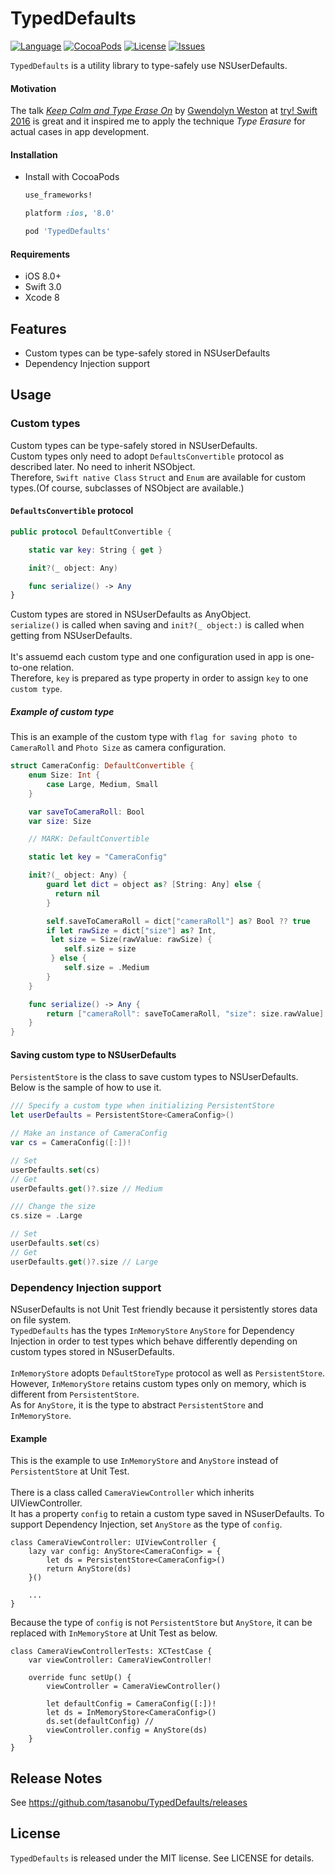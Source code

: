 TypedDefaults
===

[![Language](http://img.shields.io/badge/language-swift-brightgreen.svg?style=flat
)](https://developer.apple.com/swift)
[![CocoaPods](https://img.shields.io/cocoapods/v/TypedDefaults.svg)]()
[![License](http://img.shields.io/badge/license-MIT-lightgrey.svg?style=flat
)](http://mit-license.org)
[![Issues](https://img.shields.io/github/issues/tasanobu/TypedDefaults.svg?style=flat
)](https://github.com/tasanobu/TypedDefaults/issues?state=open)

`TypedDefaults` is a utility library to type-safely use NSUserDefaults.

#### Motivation
The talk *[Keep Calm and Type Erase On](https://realm.io/news/tryswift-gwendolyn-weston-type-erasure/)* by [Gwendolyn Weston](https://github.com/gwengrid) at [try! Swift 2016](http://www.tryswiftconf.com) is great and it inspired me to apply the technique *Type Erasure* for actual cases in app development.

#### Installation
- Install with CocoaPods

  ```ruby
  use_frameworks!

  platform :ios, '8.0'

  pod 'TypedDefaults'
  ```

#### Requirements
- iOS 8.0+
- Swift 3.0
- Xcode 8

## Features
- Custom types can be type-safely stored in NSUserDefaults
- Dependency Injection support

## Usage

### Custom types
Custom types can be type-safely stored in NSUserDefaults.<br/>
Custom types only need to adopt `DefaultsConvertible` protocol as described later. No need to inherit NSObject.<br/>
Therefore, `Swift native Class` `Struct` and `Enum` are available for custom types.(Of course, subclasses of NSObject are available.)  

#### `DefaultsConvertible` protocol
```swift
public protocol DefaultConvertible {

    static var key: String { get }

    init?(_ object: Any)

    func serialize() -> Any
}
```

Custom types are stored in NSUserDefaults as AnyObject.<br/>
`serialize()` is called when saving and `init?(_ object:)` is called when getting from NSUserDefaults.<br/>
<br/>
It's assuemd each custom type and one configuration used in app is one-to-one relation.<br/>
Therefore, `key` is prepared as type property in order to assign `key` to one `custom type`.

##### Example of custom type
This is an example of the custom type with `flag for saving photo to CameraRoll` and `Photo Size` as camera configuration.

```swift
struct CameraConfig: DefaultConvertible {
    enum Size: Int {
        case Large, Medium, Small
    }

    var saveToCameraRoll: Bool
    var size: Size

    // MARK: DefaultConvertible

    static let key = "CameraConfig"

    init?(_ object: Any) {
        guard let dict = object as? [String: Any] else {
          return nil
        }

        self.saveToCameraRoll = dict["cameraRoll"] as? Bool ?? true
        if let rawSize = dict["size"] as? Int,
         let size = Size(rawValue: rawSize) {
            self.size = size
         } else {
            self.size = .Medium
        }
    }

    func serialize() -> Any {
        return ["cameraRoll": saveToCameraRoll, "size": size.rawValue]
    }
}
```

#### Saving custom type to NSUserDefaults
`PersistentStore` is the class to save custom types to NSUserDefaults.<br/>
Below is the sample of how to use it.

```swift
/// Specify a custom type when initializing PersistentStore
let userDefaults = PersistentStore<CameraConfig>()

// Make an instance of CameraConfig
var cs = CameraConfig([:])!

// Set
userDefaults.set(cs)
// Get
userDefaults.get()?.size // Medium

/// Change the size
cs.size = .Large

// Set
userDefaults.set(cs)
// Get
userDefaults.get()?.size // Large
```

### Dependency Injection support
NSuserDefaults is not Unit Test friendly because it persistently stores data on file system.<br/>
`TypedDefaults` has the types `InMemoryStore` `AnyStore` for Dependency Injection in order to test types which behave differently depending on custom types stored in NSuserDefaults.<br/>
<br/>
`InMemoryStore` adopts `DefaultStoreType` protocol as well as `PersistentStore`. <br/>
However, `InMemoryStore` retains custom types only on memory, which is different from `PersistentStore`.<br/>
As for `AnyStore`, it is the type to abstract `PersistentStore` and `InMemoryStore`.

#### Example
This is the example to use `InMemoryStore` and `AnyStore` instead of `PersistentStore` at Unit Test.<br/>
<br/>
There is a class called `CameraViewController` which inherits UIViewController.<br/>
It has a property `config` to retain a custom type saved in NSuserDefaults. To support Dependency Injection, set `AnyStore` as the type of `config`.

```
class CameraViewController: UIViewController {
    lazy var config: AnyStore<CameraConfig> = {
        let ds = PersistentStore<CameraConfig>()
        return AnyStore(ds)
    }()

    ...
}
```

Because the type of `config` is not `PersistentStore` but `AnyStore`, it can be replaced with `InMemoryStore` at Unit Test as below.

```
class CameraViewControllerTests: XCTestCase {
    var viewController: CameraViewController!

    override func setUp() {
        viewController = CameraViewController()

        let defaultConfig = CameraConfig([:])!
        let ds = InMemoryStore<CameraConfig>()
        ds.set(defaultConfig) //
        viewController.config = AnyStore(ds)
    }
}
```

## Release Notes
See https://github.com/tasanobu/TypedDefaults/releases

## License
`TypedDefaults` is released under the MIT license. See LICENSE for details.
